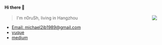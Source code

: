 #### Hi there 👋

<a href="https://github-readme-stats.vercel.app/api?username=n0ruSh&show_icons=true&theme=algolia&hide_title=true">
  <img align="right" src="https://github-readme-stats.vercel.app/api?username=n0ruSh&show_icons=true&theme=algolia&hide_title=true" />
</a>

> I'm n0ruSh, living in Hangzhou

* [Email: michael2ib1989@gmail.com](michael2ib1989@gmail.co)
* [yuque](https://www.yuque.com/n0rush)
* [medium](https://michaelzheng.medium.com/)

